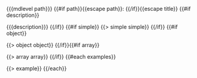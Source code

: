 <a name="{{{path_id}}}"></a>
{{{mdlevel path}}} {{#if path}}{{escape path}}: {{/if}}{{escape title}}
{{#if description}}

{{{description}}}
{{/if}}
{{#if simple}}
{{> simple simple}}
{{/if}}
{{#if object}}

{{> object object}}
{{/if}}{{#if array}}

{{> array array}}
{{/if}}
{{#each examples}}

{{> example}}
{{/each}}
